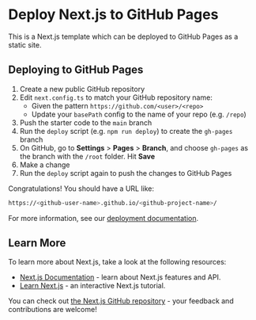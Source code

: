 # Deploy Next.js to GitHub Pages

This is a Next.js template which can be deployed to GitHub Pages as a static site.

## Deploying to GitHub Pages

1.  Create a new public GitHub repository
1.  Edit `next.config.ts` to match your GitHub repository name:
    - Given the pattern `https://github.com/<user>/<repo>`
    - Update your `basePath` config to the name of your repo (e.g. `/repo`)
1.  Push the starter code to the `main` branch
1.  Run the `deploy` script (e.g. `npm run deploy`) to create the `gh-pages` branch
1.  On GitHub, go to **Settings** > **Pages** > **Branch**, and choose `gh-pages` as the branch with the `/root` folder. Hit **Save**
1.  Make a change
1.  Run the `deploy` script again to push the changes to GitHub Pages

Congratulations! You should have a URL like:

```bash
https://<github-user-name>.github.io/<github-project-name>/
```

For more information, see our [deployment documentation](https://nextjs.org/docs/app/building-your-application/deploying/static-exports).

## Learn More

To learn more about Next.js, take a look at the following resources:

- [Next.js Documentation](https://nextjs.org/docs) - learn about Next.js features and API.
- [Learn Next.js](https://nextjs.org/learn) - an interactive Next.js tutorial.

You can check out [the Next.js GitHub repository](https://github.com/vercel/next.js) - your feedback and contributions are welcome!
